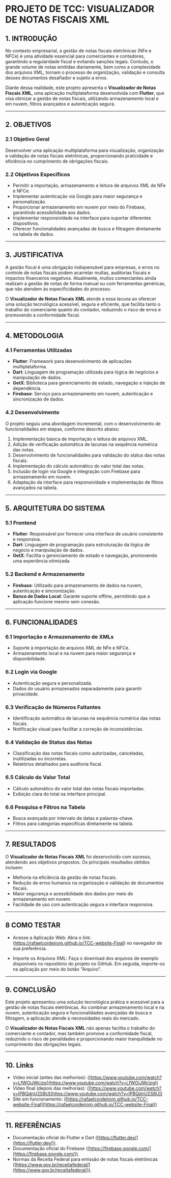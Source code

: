 # PROJETO DE TCC: VISUALIZADOR DE NOTAS FISCAIS XML  

## 1. INTRODUÇÃO  
No contexto empresarial, a gestão de notas fiscais eletrônicas (NFe e NFCe) é uma atividade essencial para comerciantes e contadores, garantindo a regularidade fiscal e evitando sanções legais. Contudo, o grande volume de notas emitidas diariamente, bem como a complexidade dos arquivos XML, tornam o processo de organização, validação e consulta desses documentos desafiador e sujeito a erros.  

Diante dessa realidade, este projeto apresenta o **Visualizador de Notas Fiscais XML**, uma aplicação multiplataforma desenvolvida com **Flutter**, que visa otimizar a gestão de notas fiscais, utilizando armazenamento local e em nuvem, filtros avançados e autenticação segura.  

---

## 2. OBJETIVOS  

### 2.1 Objetivo Geral  
Desenvolver uma aplicação multiplataforma para visualização, organização e validação de notas fiscais eletrônicas, proporcionando praticidade e eficiência no cumprimento de obrigações fiscais.  

### 2.2 Objetivos Específicos  
- Permitir a importação, armazenamento e leitura de arquivos XML de NFe e NFCe.  
- Implementar autenticação via Google para maior segurança e personalização.  
- Proporcionar armazenamento em nuvem por meio do Firebase, garantindo acessibilidade aos dados.  
- Implementar responsividade na interface para suportar diferentes dispositivos.  
- Oferecer funcionalidades avançadas de busca e filtragem diretamente na tabela de dados.  

---

## 3. JUSTIFICATIVA  
A gestão fiscal é uma obrigação indispensável para empresas, e erros no controle de notas fiscais podem acarretar multas, auditorias fiscais e impactos financeiros negativos. Atualmente, muitos comerciantes ainda realizam a gestão de notas de forma manual ou com ferramentas genéricas, que não atendem às especificidades do processo.  

O **Visualizador de Notas Fiscais XML** atende a essa lacuna ao oferecer uma solução tecnológica acessível, segura e eficiente, que facilita tanto o trabalho do comerciante quanto do contador, reduzindo o risco de erros e promovendo a conformidade fiscal.  

---

## 4. METODOLOGIA  

### 4.1 Ferramentas Utilizadas  
- **Flutter**: Framework para desenvolvimento de aplicações multiplataforma.  
- **Dart**: Linguagem de programação utilizada para lógica de negócios e manipulação de dados.  
- **GetX**: Biblioteca para gerenciamento de estado, navegação e injeção de dependência.  
- **Firebase**: Serviço para armazenamento em nuvem, autenticação e sincronização de dados.  

### 4.2 Desenvolvimento  
O projeto seguiu uma abordagem incremental, com o desenvolvimento de funcionalidades em etapas, conforme descrito abaixo:  
1. Implementação básica de importação e leitura de arquivos XML.  
2. Adição de verificação automática de lacunas na sequência numérica das notas.  
3. Desenvolvimento de funcionalidades para validação do status das notas fiscais.  
4. Implementação do cálculo automático do valor total das notas.  
5. Inclusão de login via Google e integração com Firebase para armazenamento em nuvem.  
6. Adaptação da interface para responsividade e implementação de filtros avançados na tabela.  

---

## 5. ARQUITETURA DO SISTEMA  

### 5.1 Frontend  
- **Flutter**: Responsável por fornecer uma interface de usuário consistente e responsiva.  
- **Dart**: Linguagem de programação para estruturação da lógica de negócio e manipulação de dados.  
- **GetX**: Facilita o gerenciamento de estado e navegação, promovendo uma experiência otimizada.  

### 5.2 Backend e Armazenamento  
- **Firebase**: Utilizado para armazenamento de dados na nuvem, autenticação e sincronização.  
- **Banco de Dados Local**: Garante suporte offline, permitindo que a aplicação funcione mesmo sem conexão.  

---

## 6. FUNCIONALIDADES  

### 6.1 Importação e Armazenamento de XMLs  
- Suporte à importação de arquivos XML de NFe e NFCe.  
- Armazenamento local e na nuvem para maior segurança e disponibilidade.  

### 6.2 Login via Google  
- Autenticação segura e personalizada.  
- Dados do usuário armazenados separadamente para garantir privacidade.  

### 6.3 Verificação de Números Faltantes  
- Identificação automática de lacunas na sequência numérica das notas fiscais.  
- Notificação visual para facilitar a correção de inconsistências.  

### 6.4 Validação de Status das Notas  
- Classificação das notas fiscais como autorizadas, canceladas, inutilizadas ou incorretas.  
- Relatórios detalhados para auditoria fiscal.  

### 6.5 Cálculo do Valor Total  
- Cálculo automático do valor total das notas fiscais importadas.  
- Exibição clara do total na interface principal.  

### 6.6 Pesquisa e Filtros na Tabela  
- Busca avançada por intervalo de datas e palavras-chave.  
- Filtros para categorias específicas diretamente na tabela.  

---

## 7. RESULTADOS  
O **Visualizador de Notas Fiscais XML** foi desenvolvido com sucesso, atendendo aos objetivos propostos. Os principais resultados obtidos incluem:  
- Melhoria na eficiência da gestão de notas fiscais.  
- Redução de erros humanos na organização e validação de documentos fiscais.  
- Maior segurança e acessibilidade dos dados por meio do armazenamento em nuvem.  
- Facilidade de uso com autenticação segura e interface responsiva.  

---

## 8 COMO TESTAR
- Acesse a Aplicação Web:
Abra o link: (https://rafaelcordeirom.github.io/TCC-website-Final) no navegador de sua preferência.

- Importe os Arquivos XML:
Faça o download dos arquivos de exemplo disponíveis no repositório do projeto no GitHub. Em seguida, importe-os na aplicação por meio do botão "Arquivo".

---

## 9. CONCLUSÃO  
Este projeto apresentou uma solução tecnológica prática e acessível para a gestão de notas fiscais eletrônicas. Ao combinar armazenamento local e na nuvem, autenticação segura e funcionalidades avançadas de busca e filtragem, a aplicação atende a necessidades reais do mercado.  

O **Visualizador de Notas Fiscais XML** não apenas facilita o trabalho do comerciante e contador, mas também promove a conformidade fiscal, reduzindo o risco de penalidades e proporcionando maior tranquilidade no cumprimento das obrigações legais.  

---

## 10. Links  
- Video inicial (antes das melhorias): ([https://www.youtube.com/watch?v=LfWOiJWcjzg](https://www.youtube.com/watch?v=LfWOiJWcjzg))
- Video final (depois das melhorias): ([https://www.youtube.com/watch?v=IPBQdnU2S8U](https://www.youtube.com/watch?v=IPBQdnU2S8U))
- Site em funcionamento:  ([https://rafaelcordeirom.github.io/TCC-website-Final](https://rafaelcordeirom.github.io/TCC-website-Final))
---

## 11. REFERÊNCIAS  
- Documentação oficial do Flutter e Dart ([https://flutter.dev/](https://flutter.dev/)).  
- Documentação oficial do Firebase ([https://firebase.google.com/](https://firebase.google.com/)).  
- Normas da Receita Federal para emissão de notas fiscais eletrônicas ([https://www.gov.br/receitafederal/](https://www.gov.br/receitafederal/)).  
